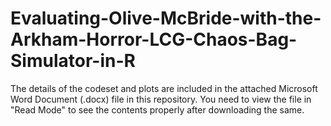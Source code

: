 # Evaluating-Olive-McBride-with-the-Arkham-Horror-LCG-Chaos-Bag-Simulator-in-R

The details of the codeset and plots are included in the attached Microsoft Word Document (.docx) file in this repository. 
You need to view the file in "Read Mode" to see the contents properly after downloading the same.
